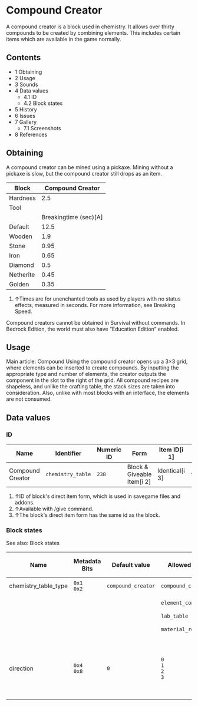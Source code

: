 # Compound Creator
A compound creator is a block used in chemistry. It allows over thirty compounds to be created by combining elements. This includes certain items which are available in the game normally.

## Contents
- 1 Obtaining
- 2 Usage
- 3 Sounds
- 4 Data values
	- 4.1 ID
	- 4.2 Block states
- 5 History
- 6 Issues
- 7 Gallery
	- 7.1 Screenshots
- 8 References

## Obtaining
A compound creator can be mined using a pickaxe. Mining without a pickaxe is slow, but the compound creator still drops as an item.

| Block     | Compound Creator      |
|-----------|-----------------------|
| Hardness  | 2.5                   |
| Tool      |                       |
|           | Breakingtime (sec)[A] |
| Default   | 12.5                  |
| Wooden    | 1.9                   |
| Stone     | 0.95                  |
| Iron      | 0.65                  |
| Diamond   | 0.5                   |
| Netherite | 0.45                  |
| Golden    | 0.35                  |

1. ↑Times are for unenchanted tools as used by players with no status effects, measured in seconds. For more information, see Breaking Speed.

Compound creators cannot be obtained in Survival without commands. In Bedrock Edition, the world must also have “Education Edition” enabled.

## Usage
Main article: Compound
Using the compound creator opens up a 3×3 grid, where elements can be inserted to create compounds. By inputting the appropriate type and number of elements, the creator outputs the component in the slot to the right of the grid. All compound recipes are shapeless, and unlike the crafting table, the stack sizes are taken into consideration. Also, unlike with most blocks with an interface, the elements are not consumed.

## Data values
### ID
| Name             | Identifier        | Numeric ID | Form                       | Item ID[i 1]   | Translation key             |
|------------------|-------------------|------------|----------------------------|----------------|-----------------------------|
| Compound Creator | `chemistry_table` | `238`      | Block & Giveable Item[i 2] | Identical[i 3] | `tile.compoundcreator.name` |

1. ↑ID of block's direct item form, which is used in savegame files and addons.
2. ↑Available with /give command.
3. ↑The block's direct item form has the same id as the block.

### Block states
See also: Block states

| Name                 | Metadata Bits   | Default value      | Allowed values              | Values forMetadata Bits     | Description                                                                           |
|----------------------|-----------------|--------------------|-----------------------------|-----------------------------|---------------------------------------------------------------------------------------|
| chemistry_table_type | `0x1`<br/>`0x2` | `compound_creator` | `compound_creator`          | `0`                         | Compound Creator                                                                      |
|                      |                 |                    | `element_constructor`       | `2`                         | Element Constructor                                                                   |
|                      |                 |                    | `lab_table`                 | `3`                         | Lab Table                                                                             |
|                      |                 |                    | `material_reducer`          | `1`                         | Material Reducer                                                                      |
| direction            | `0x4`<br/>`0x8` | `0`                | `0`<br/>`1`<br/>`2`<br/>`3` | `0`<br/>`1`<br/>`2`<br/>`3` | The direction the block's front is.0: north<br/>1: east<br/>2: south<br/>3: west<br/> |




